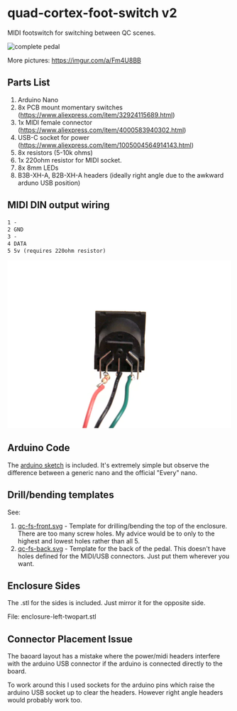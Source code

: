 # quad-cortex-foot-switch v2

MIDI footswitch for switching between QC scenes.

![complete pedal]([https://i.imgur.com/XSDIxON.jpeg)

More pictures: https://imgur.com/a/Fm4U8BB

## Parts List

1. Arduino Nano
2. 8x PCB mount momentary switches (https://www.aliexpress.com/item/32924115689.html)
3. 1x MIDI female connector (https://www.aliexpress.com/item/4000583940302.html)
4. USB-C socket for power (https://www.aliexpress.com/item/1005004564914143.html)
5. 8x resistors (5-10k ohms)
6. 1x 220ohm resistor for MIDI socket.
7. 8x 8mm LEDs
8. B3B-XH-A, B2B-XH-A headers (ideally right angle due to the awkward arduno USB position)

## MIDI DIN output wiring

```
1 -
2 GND
3 -
4 DATA
5 5v (requires 220ohm resistor)
```

![din wiring](din.webp)

## Arduino Code

The [arduino sketch](qcfs_v2_arduino/qcfs_v2_arduino.ino) is included. It's extremely simple but observe the difference between a generic nano and the official "Every" nano.

## Drill/bending templates 

See: 

1. [qc-fs-front.svg](qc-fs-front.svg) - Template for drilling/bending the top of the enclosure. There are too many screw holes. My advice would be to only to the highest and lowest holes rather than all 5.
2. [qc-fs-back.svg](qc-fs-back.svg) - Template for the back of the pedal. This doesn't have holes defined for the MIDI/USB connectors. Just put them wherever you want.

## Enclosure Sides

The .stl for the sides is included. Just mirror it for the opposite side.

File: enclosure-left-twopart.stl

## Connector Placement Issue 

The baoard layout has a mistake where the power/midi headers interfere with the arduino USB connector if the arduino is connected directly to the board. 

To work around this I used sockets for the arduino pins which raise the arduino USB socket up to clear the headers. However right angle headers would probably work 
too.